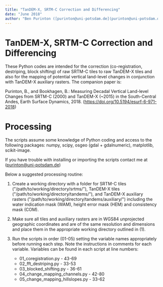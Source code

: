 ```yaml
---
title: "TanDEM-X, SRTM-C Correction and Differencing"
date: "June 2018"
author: "Ben Purinton ([purinton@uni-potsdam.de](purinton@uni-potsdam.de))"
---
```


# TanDEM-X, SRTM-C Correction and Differencing

These Python codes are intended for the correction (co-registration, destriping, block shifting) of raw SRTM-C tiles to raw TanDEM-X tiles and also for the mapping of potential vertical land-level changes in conjunction with TanDEM-X auxiliary rasters. The companion paper is:

Purinton, B., and Bookhagen, B.: Measuring Decadal Vertical Land-level Changes from SRTM-C (2000) and TanDEM-X (~2015) in the South-Central Andes, Earth Surface Dynamics, 2018.
(https://doi.org/10.5194/esurf-6-971-2018)

# Processing
The scripts assume some knowledge of Python coding and access to the following packages: numpy, scipy, osgeo (gdal + gdalnumeric), matplotlib, scikit-image.

If you have trouble with installing or importing the scripts contact me at (purinton@uni-potsdam.de)

Below a suggested processing routine:


1. Create a working directory with a folder for SRTM-C tiles ("/path/to/working/directory/srtms/"), TanDEM-X tiles ("/path/to/working/directory/tandems/"), and TanDEM-X auxiliary rasters ("/path/to/working/directory/tandems/auxiliary/") including the water indication mask (WAM), height error mask (HEM) and consistency mask (COM).

2. Make sure all tiles and auxiliary rasters are in WGS84 unprojected geographic coordinates and are of the same resolution and dimensions and place them in the appropriate working directory outlined in (1).

3. Run the scripts in order (01-05) setting the variable names appropriately before running each step. Note the instructions in comments for each variable. Variables can be found in each script at line numbers:
    * 01_coregistration.py - 43-69
    * 02_fft_destriping.py - 33-53
    * 03_blocked_shifting.py - 36-61
    * 04_change_mapping_channels.py - 42-80
    * 05_change_mapping_hillslopes.py - 33-62
